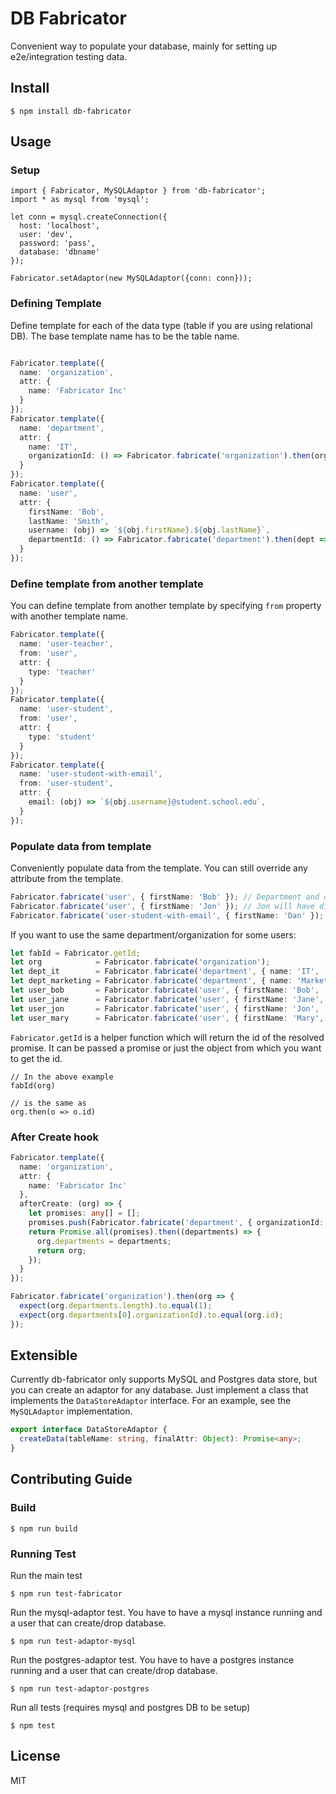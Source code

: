 # DB Fabricator

Convenient way to populate your database, mainly for setting up e2e/integration testing data.

## Install

```
$ npm install db-fabricator
```

## Usage

### Setup

```
import { Fabricator, MySQLAdaptor } from 'db-fabricator';
import * as mysql from 'mysql';

let conn = mysql.createConnection({
  host: 'localhost',
  user: 'dev',
  password: 'pass',
  database: 'dbname'
});

Fabricator.setAdaptor(new MySQLAdaptor({conn: conn}));
```

### Defining Template

Define template for each of the data type (table if you are using relational DB).
The base template name has to be the table name.

```typescript

Fabricator.template({
  name: 'organization',
  attr: {
    name: 'Fabricator Inc'
  }
});
Fabricator.template({
  name: 'department',
  attr: {
    name: 'IT',
    organizationId: () => Fabricator.fabricate('organization').then(org => org.id)
  }
});
Fabricator.template({
  name: 'user',
  attr: {
    firstName: 'Bob',
    lastName: 'Smith',
    username: (obj) => `${obj.firstName}.${obj.lastName}`,
    departmentId: () => Fabricator.fabricate('department').then(dept => dept.id)
  }
});
```

### Define template from another template

You can define template from another template by specifying `from` property
with another template name.

```typescript
Fabricator.template({
  name: 'user-teacher',
  from: 'user',
  attr: {
    type: 'teacher'
  }
});
Fabricator.template({
  name: 'user-student',
  from: 'user',
  attr: {
    type: 'student'
  }
});
Fabricator.template({
  name: 'user-student-with-email',
  from: 'user-student',
  attr: {
    email: (obj) => `${obj.username}@student.school.edu`,
  }
});
```

### Populate data from template

Conveniently populate data from the template. You can still override any attribute from the template.

```typescript
Fabricator.fabricate('user', { firstName: 'Bob' }); // Department and organization will be automatically created for the user
Fabricator.fabricate('user', { firstName: 'Jon' }); // Jon will have different department and organization
Fabricator.fabricate('user-student-with-email', { firstName: 'Dan' });
```

If you want to use the same department/organization for some users:

```typescript
let fabId = Fabricator.getId;
let org            = Fabricator.fabricate('organization');
let dept_it        = Fabricator.fabricate('department', { name: 'IT',        organizationId: fabId(org) });
let dept_marketing = Fabricator.fabricate('department', { name: 'Marketing', organizationId: fabId(org) });
let user_bob       = Fabricator.fabricate('user', { firstName: 'Bob',  departmentId: fabId(dept_it) });
let user_jane      = Fabricator.fabricate('user', { firstName: 'Jane', departmentId: fabId(dept_it) });
let user_jon       = Fabricator.fabricate('user', { firstName: 'Jon',  departmentId: fabId(dept_marketing) });
let user_mary      = Fabricator.fabricate('user', { firstName: 'Mary', departmentId: fabId(dept_marketing) });
```

`Fabricator.getId` is a helper function which will return the id of the resolved promise. It can be passed a promise or
just the object from which you want to get the id.

```
// In the above example
fabId(org)

// is the same as
org.then(o => o.id)
```

### After Create hook

```typescript
Fabricator.template({
  name: 'organization',
  attr: {
    name: 'Fabricator Inc'
  },
  afterCreate: (org) => {
    let promises: any[] = [];
    promises.push(Fabricator.fabricate('department', { organizationId: org.id }));
    return Promise.all(promises).then((departments) => {
      org.departments = departments;
      return org;
    });
  }
});

Fabricator.fabricate('organization').then(org => {
  expect(org.departments.length).to.equal(1);
  expect(org.departments[0].organizationId).to.equal(org.id);
});
```

## Extensible

Currently db-fabricator only supports MySQL and Postgres data store, but you can create an adaptor for any database.
Just implement a class that implements the `DataStoreAdaptor` interface. For an example, see the
`MySQLAdaptor` implementation.

```typescript
export interface DataStoreAdaptor {
  createData(tableName: string, finalAttr: Object): Promise<any>;
}
```

## Contributing Guide

### Build

```
$ npm run build
```

### Running Test

Run the main test

```
$ npm run test-fabricator
```

Run the mysql-adaptor test. You have to have a mysql instance running and a user that can create/drop database.

```
$ npm run test-adaptor-mysql
```

Run the postgres-adaptor test. You have to have a postgres instance running and a user that can create/drop database.

```
$ npm run test-adaptor-postgres
```

Run all tests (requires mysql and postgres DB to be setup)

```
$ npm test
```

## License

MIT
